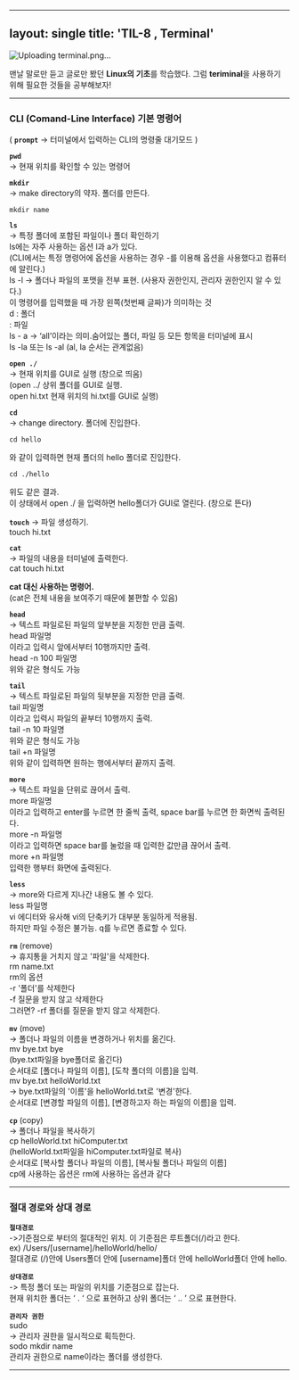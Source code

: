 
---
layout: single
title: 'TIL-8 , Terminal'
---

![Uploading terminal.png…]()

맨날 말로만 듣고 글로만 봤던 **Linux의 기초**를 학습했다.
그럼 **teriminal**을 사용하기 위해 필요한 것들을 공부해보자!
***


<h3>CLI (Comand-Line Interface) 기본 명령어</h3>


( **``prompt``** -> 터미널에서 입력하는 CLI의 명령줄 대기모드 )

**``pwd``** <br>
-> 현재 위치를 확인할 수 있는 명령어

**``mkdir ``** <br>
-> make directory의 약자. 폴더를 만든다.

```
mkdir name
```

**``ls``** <br>
-> 특정 폴더에 포함된 파일이나 폴더 확인하기 <br>
ls에는 자주 사용하는 옵션 l과 a가 있다. <br>
(CLI에서는 특정 명령어에 옵션을 사용하는 경우 -를 이용해 옵션을 사용했다고 컴퓨터에 알린다.)<br>
ls -l -> 폴더나 파일의 포맷을 전부 표현. (사용자 권한인지, 관리자 권한인지 알 수 있다.) <br>
이 명령어를 입력했을 때 가장 왼쪽(첫번째 글짜)가 의미하는 것 <br>
d : 폴더 <br>
: 파일 <br>
ls - a -> ‘all’이라는 의미.숨어있는 폴더, 파일 등 모든 항목을 터미널에 표시 <br>
ls -la 또는 ls -al (al, la 순서는 관계없음)


**``open ./ ``** <br>
-> 현재 위치를 GUI로 실행 (창으로 띄움) <br>
(open ../ 상위 폴더를 GUI로 실행. <br>
open hi.txt 현재 위치의 hi.txt를 GUI로 실행)


**``cd``** <br>
-> change directory. 폴더에 진입한다. <br>
```
cd hello
```
와 같이 입력하면 현재 폴더의 hello 폴더로 진입한다. <br>
```
cd ./hello
```
위도 같은 결과. <br>
이 상태에서 open ./ 을 입력하면 hello폴더가 GUI로 열린다. (창으로 뜬다)



**``touch``**
-> 파일 생성하기. <br>
touch hi.txt

**``cat``** <br>
-> 파일의 내용을 터미널에 출력한다. <br>
cat touch hi.txt 

**cat 대신 사용하는 명령어.** <br>
(cat은 전체 내용을 보여주기 때문에 불편할 수 있음)

**``head``** <br>
-> 텍스트 파일로된 파일의 앞부분을 지정한 만큼 출력. <br>
head	 파일명 <br>
이라고 입력시 앞에서부터 10행까지만 출력. <br>
head -n 100 파일명 <br>
위와 같은 형식도 가능 <br>

**``tail``** <br>
-> 텍스트 파일로된 파일의 뒷부분을 지정한 만큼 출력. <br>
tail 파일명 <br>
이라고 입력시 파일의 끝부터 10행까지 출력. <br>
tail -n 10 	파일명 <br>
위와 같은 형식도 가능 <br>
tail +n 파일명 <br>
위와 같이 입력하면 원하는 행에서부터 끝까지 출력. <br>

**``more``** <br>
-> 텍스트 파일을 단위로 끊어서 출력. <br>
more 파일명 <br>
이라고 입력하고 enter를 누르면 한 줄씩 출력, space bar를 누르면 한 화면씩 출력된다. <br>
more -n 파일명 <br>
이라고 입력하면 space bar를 눌렀을 때 입력한 값만큼 끊어서 출력. <br>
more +n 파일명 <br>
입력한 행부터 화면에 출력된다. <br>

**``less``** <br>
-> more와 다르게 지나간 내용도 볼 수 있다. <br>
less 파일명 <br>
vi 에디터와 유사해 vi의 단축키가 대부분 동일하게 적용됨. <br>
하지만 파일 수정은 불가능. q를 누르면 종료할 수 있다. <br>



**``rm``** (remove) <br>
-> 휴지통을 거치지 않고 '파일'을 삭제한다. <br>
rm name.txt <br>
rm의 옵션 <br>
-r '폴더'를 삭제한다 <br>
-f 질문을 받지 않고 삭제한다 <br>
그러면? -rf 폴더를 질문을 받지 않고 삭제한다. <br>

**``mv``** (move) <br>
-> 폴더나 파일의 이름을 변경하거나 위치를 옮긴다. <br>
mv bye.txt bye <br>
(bye.txt파일을 bye폴더로 옮긴다) <br>
순서대로 [폴더나 파일의 이름], [도착 폴더의 이름]을 입력.<br>
mv bye.txt helloWorld.txt <br>
-> bye.txt파일의 '이름'을 helloWorld.txt로 '변경'한다. <br>
순서대로 [변경할 파일의 이름], [변경하고자 하는 파일의 이름]을 입력. <br>

**``cp``** (copy) <br>
-> 폴더나 파일을 복사하기 <br>
cp helloWorld.txt hiComputer.txt <br>
(helloWorld.txt파일을 hiComputer.txt파일로 복사) <br>
순서대로 [복사할 폴더나 파일의 이름], [복사될 폴더나 파일의 이름] <br>
cp에 사용하는 옵션은 rm에 사용하는 옵션과 같다 <br>

***



<h3>절대 경로와 상대 경로</h3>

**``절대경로``** <br>
->기준점으로 부터의 절대적인 위치. 이 기준점은 루트폴더(/)라고 한다. <br>
ex) /Users/[username]/helloWorld/hello/ <br>
절대경로 (/)안에 Users폴더 안에 [username]폴더 안에 helloWorld폴더 안에 hello. <br>

**``상대경로``** <br>
-> 특정 폴더 또는 파일의 위치를 기준점으로 잡는다. <br>
현재 위치한 폴더는 ‘ . ‘ 으로 표현하고 상위 폴더는 ‘ .. ’ 으로 표현한다. <br>


**``관리자 권한``** <br>
sudo <br>
-> 관리자 권한을 일시적으로 획득한다. <br>
sodo mkdir name <br>
관리자 권한으로 name이라는 폴더를 생성한다. <br>

***
